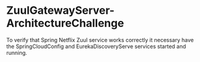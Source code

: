 # ZuulGatewayServer-ArchitectureChallenge
To verify that Spring Netflix Zuul service works correctly it necessary have the SpringCloudConfig and EurekaDiscoveryServe services started and running.